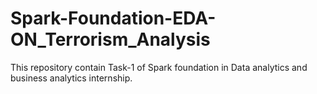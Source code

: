 # Spark-Foundation-EDA-ON_Terrorism_Analysis
This repository contain Task-1 of Spark foundation in Data analytics and business analytics internship.
